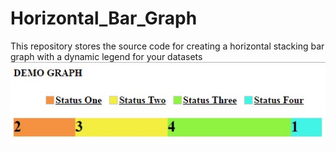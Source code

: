 # Horizontal_Bar_Graph
This repository stores the source code for creating a horizontal stacking bar graph with a dynamic legend for your datasets
![Example Graph](https://github.com/AfroDeltaSeven/Horizontal_Bar_Graph/blob/master/exampleGraph.jpg?raw=true "Example Horizontal Bar Graph")
